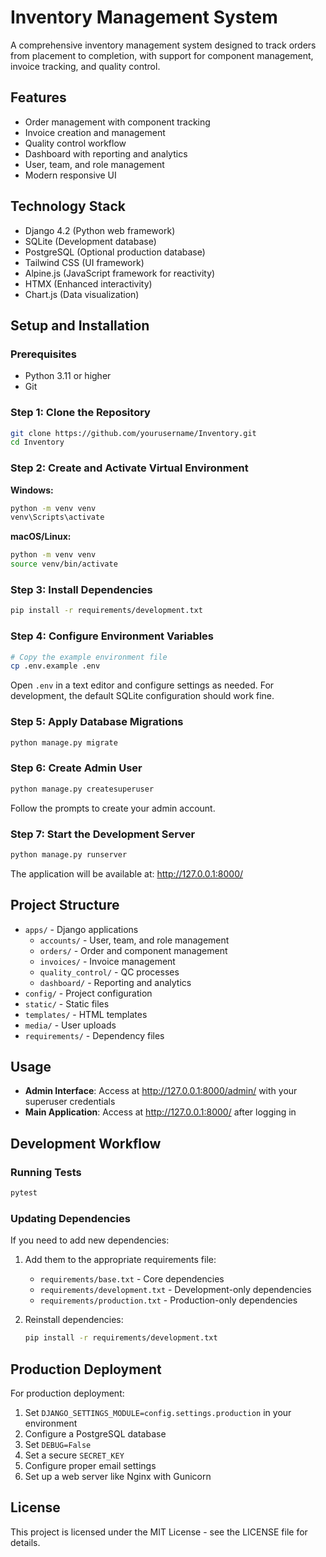 # Inventory Management System

A comprehensive inventory management system designed to track orders from placement to completion, with support for component management, invoice tracking, and quality control.

## Features

- Order management with component tracking
- Invoice creation and management
- Quality control workflow
- Dashboard with reporting and analytics
- User, team, and role management
- Modern responsive UI

## Technology Stack

- Django 4.2 (Python web framework)
- SQLite (Development database)
- PostgreSQL (Optional production database)
- Tailwind CSS (UI framework)
- Alpine.js (JavaScript framework for reactivity)
- HTMX (Enhanced interactivity)
- Chart.js (Data visualization)

## Setup and Installation

### Prerequisites

- Python 3.11 or higher
- Git

### Step 1: Clone the Repository

```bash
git clone https://github.com/yourusername/Inventory.git
cd Inventory
```

### Step 2: Create and Activate Virtual Environment

**Windows:**
```bash
python -m venv venv
venv\Scripts\activate
```

**macOS/Linux:**
```bash
python -m venv venv
source venv/bin/activate
```

### Step 3: Install Dependencies

```bash
pip install -r requirements/development.txt
```

### Step 4: Configure Environment Variables

```bash
# Copy the example environment file
cp .env.example .env
```

Open `.env` in a text editor and configure settings as needed. For development, the default SQLite configuration should work fine.

### Step 5: Apply Database Migrations

```bash
python manage.py migrate
```

### Step 6: Create Admin User

```bash
python manage.py createsuperuser
```
Follow the prompts to create your admin account.

### Step 7: Start the Development Server

```bash
python manage.py runserver
```

The application will be available at: http://127.0.0.1:8000/

## Project Structure

- `apps/` - Django applications
  - `accounts/` - User, team, and role management
  - `orders/` - Order and component management
  - `invoices/` - Invoice management
  - `quality_control/` - QC processes
  - `dashboard/` - Reporting and analytics
- `config/` - Project configuration
- `static/` - Static files
- `templates/` - HTML templates
- `media/` - User uploads
- `requirements/` - Dependency files

## Usage

- **Admin Interface**: Access at http://127.0.0.1:8000/admin/ with your superuser credentials
- **Main Application**: Access at http://127.0.0.1:8000/ after logging in

## Development Workflow

### Running Tests

```bash
pytest
```

### Updating Dependencies

If you need to add new dependencies:

1. Add them to the appropriate requirements file:
   - `requirements/base.txt` - Core dependencies
   - `requirements/development.txt` - Development-only dependencies
   - `requirements/production.txt` - Production-only dependencies

2. Reinstall dependencies:
   ```bash
   pip install -r requirements/development.txt
   ```

## Production Deployment

For production deployment:

1. Set `DJANGO_SETTINGS_MODULE=config.settings.production` in your environment
2. Configure a PostgreSQL database
3. Set `DEBUG=False`
4. Set a secure `SECRET_KEY`
5. Configure proper email settings
6. Set up a web server like Nginx with Gunicorn

## License

This project is licensed under the MIT License - see the LICENSE file for details. 